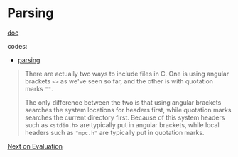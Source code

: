 # Parsing

[doc](http://www.buildyourownlisp.com/chapter6_parsing)

codes:

- [parsing](../codes/parsing.c)


> There are actually two ways to include files in C. One is using angular brackets `<>` as we've seen so far, and the other is with quotation marks `""`.
>
>  The only difference between the two is that using angular brackets searches the system locations for headers first, while quotation marks searches the current directory first. Because of this system headers such as `<stdio.h>` are typically put in angular brackets, while local headers such as `"mpc.h"` are typically put in quotation marks.

[Next on Evaluation](evaluation.md)
